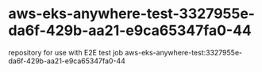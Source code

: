 # aws-eks-anywhere-test-3327955e-da6f-429b-aa21-e9ca65347fa0-44
repository for use with E2E test job aws-eks-anywhere-test:3327955e-da6f-429b-aa21-e9ca65347fa0-44
